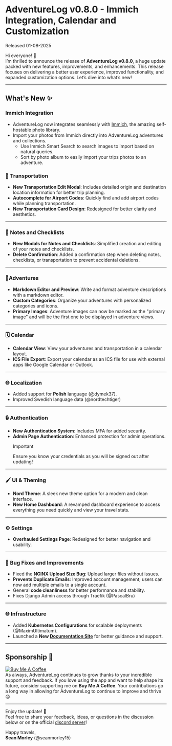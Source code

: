 # AdventureLog v0.8.0 - Immich Integration, Calendar and Customization

Released 01-08-2025

Hi everyone! 🚀  
I’m thrilled to announce the release of **AdventureLog v0.8.0**, a huge update packed with new features, improvements, and enhancements. This release focuses on delivering a better user experience, improved functionality, and expanded customization options. Let’s dive into what’s new!

---

## What's New ✨

### Immich Integration

- AdventureLog now integrates seamlessly with [Immich](https://github.com/immich-app), the amazing self-hostable photo library.
- Import your photos from Immich directly into AdventureLog adventures and collections.
  - Use Immich Smart Search to search images to import based on natural queries.
  - Sort by photo album to easily import your trips photos to an adventure.

### 🚗 Transportation

- **New Transportation Edit Modal**: Includes detailed origin and destination location information for better trip planning.
- **Autocomplete for Airport Codes**: Quickly find and add airport codes while planning transportation.
- **New Transportation Card Design**: Redesigned for better clarity and aesthetics.

---

### 📝 Notes and Checklists

- **New Modals for Notes and Checklists**: Simplified creation and editing of your notes and checklists.
- **Delete Confirmation**: Added a confirmation step when deleting notes, checklists, or transportation to prevent accidental deletions.

---

### 📍Adventures

- **Markdown Editor and Preview**: Write and format adventure descriptions with a markdown editor.
- **Custom Categories**: Organize your adventures with personalized categories and icons.
- **Primary Images**: Adventure images can now be marked as the "primary image" and will be the first one to be displayed in adventure views.

---

### 🗓️ Calendar

- **Calendar View**: View your adventures and transportation in a calendar layout.
- **ICS File Export**: Export your calendar as an ICS file for use with external apps like Google Calendar or Outlook.

---

### 🌐 Localization

- Added support for **Polish** language (@dymek37).
- Improved Swedish language data (@nordtechtiger)

---

### 🔒 Authentication

- **New Authentication System**: Includes MFA for added security.
- **Admin Page Authentication**: Enhanced protection for admin operations.
  > [!IMPORTANT]  
  > Ensure you know your credentials as you will be signed out after updating!

---

### 🖌️ UI & Theming

- **Nord Theme**: A sleek new theme option for a modern and clean interface.
- **New Home Dashboard**: A revamped dashboard experience to access everything you need quickly and view your travel stats.

---

### ⚙️ Settings

- **Overhauled Settings Page**: Redesigned for better navigation and usability.

---

### 🐛 Bug Fixes and Improvements

- Fixed the **NGINX Upload Size Bug**: Upload larger files without issues.
- **Prevents Duplicate Emails**: Improved account management; users can now add multiple emails to a single account.
- General **code cleanliness** for better performance and stability.
- Fixes Django Admin access through Traefik (@PascalBru)

---

### 🌐 Infrastructure

- Added **Kubernetes Configurations** for scalable deployments (@MaximUltimatum).
- Launched a **New [Documentation Site](https://adventurelog.app)** for better guidance and support.

---

## Sponsorship 💖

[![Buy Me A Coffee](https://www.buymeacoffee.com/assets/img/custom_images/orange_img.png)](https://www.buymeacoffee.com/seanmorley15)  
As always, AdventureLog continues to grow thanks to your incredible support and feedback. If you love using the app and want to help shape its future, consider supporting me on **Buy Me A Coffee**. Your contributions go a long way in allowing for AdventureLog to continue to improve and thrive 😊

---

Enjoy the update! 🎉  
Feel free to share your feedback, ideas, or questions in the discussion below or on the official [discord server](https://discord.gg/wRbQ9Egr8C)!

Happy travels,  
**Sean Morley** (@seanmorley15)
